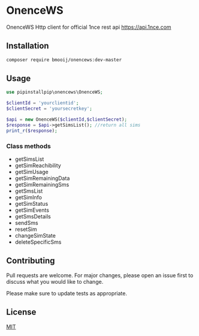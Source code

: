 # OnenceWS

OnenceWS Http client for official 1nce rest api https://api.1nce.com

## Installation


```bash
composer require bmooij/onencews:dev-master
```

## Usage

```php
use pipinstallpip\onencews\OnenceWS;

$clientId = 'yourclientid';
$clientSecret = 'yoursecretkey';

$api = new OnenceWS($clientId,$clientSecret);
$response = $api->getSimsList(); //return all sims
print_r($response);
```
### Class methods

- getSimsList
- getSimReachibility
- getSimUsage
- getSimRemainingData
- getSimRemainingSms
- getSmsList
- getSimInfo
- getSimStatus
- getSimEvents
- getSmsDetails
- sendSms
- resetSim
- changeSimState
- deleteSpecificSms


## Contributing
Pull requests are welcome. For major changes, please open an issue first to discuss what you would like to change.

Please make sure to update tests as appropriate.

## License
[MIT](https://choosealicense.com/licenses/mit/)